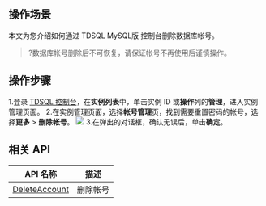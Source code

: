 ## 操作场景
本文为您介绍如何通过 TDSQL MySQL版 控制台删除数据库帐号。

>?数据库帐号删除后不可恢复，请保证帐号不再使用后谨慎操作。

## 操作步骤
1.登录 [TDSQL 控制台](https://console.cloud.tencent.com/tdsqld/instance-tdmysql)，在**实例列表**中，单击实例 ID 或**操作**列的**管理**，进入实例管理页面。
2.在实例管理页面，选择**帐号管理**页，找到需要重置密码的帐号，选择**更多** > **删除帐号**。
![](https://qcloudimg.tencent-cloud.cn/raw/e92f6756252d189e214d3d62dcf3546a.png)
3.在弹出的对话框，确认无误后，单击**确定**。

## 相关 API

| API 名称                                                     | 描述     |
| ------------------------------------------------------------ | -------- |
| [DeleteAccount](https://cloud.tencent.com/document/product/557/19995) | 删除帐号 |

